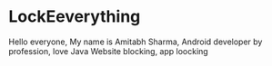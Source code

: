# LockEeverything
Hello everyone, My name is Amitabh Sharma, Android developer by profession, love Java
Website blocking, app loocking
